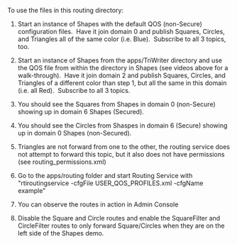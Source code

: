 To use the files in this routing directory:

1. Start an instance of Shapes with the default QOS (non-Secure) configuration files.  Have it join domain 0 and publish Squares, Circles, and Triangles all of the same color (i.e. Blue).  Subscribe to all 3 topics, too.

2. Start an instance of Shapes from the apps/TriWriter directory and use the QOS file from within the directory in Shapes (see videos above for a walk-through).  Have it join domain 2 and publish Squares, Circles, and Triangles of a different color than step 1, but all the same in this domain (i.e. all Red).  Subscribe to all 3 topics.

3. You should see the Squares from Shapes in domain 0 (non-Secure) showing up in domain 6 Shapes (Secured).

4. You should see the Circles from Shaspes in domain 6 (Secure) showing up in domain 0 Shapes (non-Secured).

5. Triangles are not forward from one to the other, the routing service does not attempt to forward this topic, but it also does not have permissions (see routing_permissions.xml)

6. Go to the apps/routing folder and start Routing Service with "rtiroutingservice -cfgFile USER_QOS_PROFILES.xml -cfgName example"

7. You can observe the routes in action in Admin Console

8. Disable the Square and Circle routes and enable the SquareFilter and CircleFilter routes to only forward Square/Circles when they are on the left side of the Shapes demo. 
